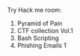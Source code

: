Try Hack me room:
1) Pyramid of Pain
2) CTF collection Vol.1
3) Bash Scripting
4) Phishing Emails 1
